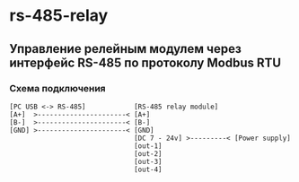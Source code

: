 # rs-485-relay
## Управление релейным модулем через интерфейс RS-485 по протоколу Modbus RTU

### Схема подключения

```
[PC USB <-> RS-485]            [RS-485 relay module]
[A+]  >----------------------< [A+]
[B-]  >----------------------< [B-]
[GND] >----------------------< [GND]
                               [DC 7 - 24v] >---------< [Power supply]
                               [out-1]
                               [out-2]
                               [out-3]
                               [out-4]
```